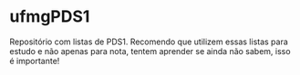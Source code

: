 # ufmgPDS1
Repositório com listas de PDS1. 
Recomendo que utilizem essas listas para estudo e não apenas para nota, tentem aprender se ainda não sabem, isso é importante!

